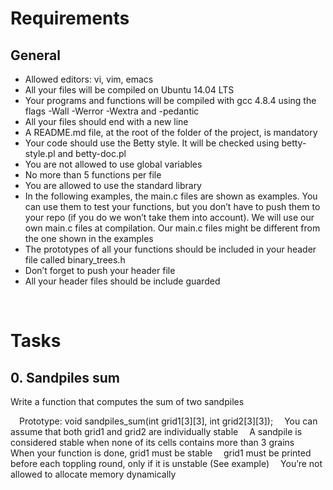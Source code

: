 # Requirements
## General

- Allowed editors: vi, vim, emacs
- All your files will be compiled on Ubuntu 14.04 LTS
- Your programs and functions will be compiled with gcc 4.8.4 using the flags -Wall -Werror -Wextra and -pedantic
- All your files should end with a new line
- A README.md file, at the root of the folder of the project, is mandatory
- Your code should use the Betty style. It will be checked using betty-style.pl and betty-doc.pl
- You are not allowed to use global variables
- No more than 5 functions per file
- You are allowed to use the standard library
- In the following examples, the main.c files are shown as examples. You can use them to test your functions, but you don’t have to push them to your repo (if you do we won’t take them into account). We will use our own main.c files at compilation. Our main.c files might be different from the one shown in the examples
- The prototypes of all your functions should be included in your header file called binary_trees.h
- Don’t forget to push your header file
- All your header files should be include guarded


&emsp;

# Tasks
## 0. Sandpiles sum

Write a function that computes the sum of two sandpiles

&emsp;Prototype: void sandpiles_sum(int grid1[3][3], int grid2[3][3]);
&emsp;You can assume that both grid1 and grid2 are individually stable
&emsp;A sandpile is considered stable when none of its cells contains more than 3 grains
&emsp;When your function is done, grid1 must be stable
&emsp;grid1 must be printed before each toppling round, only if it is unstable (See example)
&emsp;You’re not allowed to allocate memory dynamically